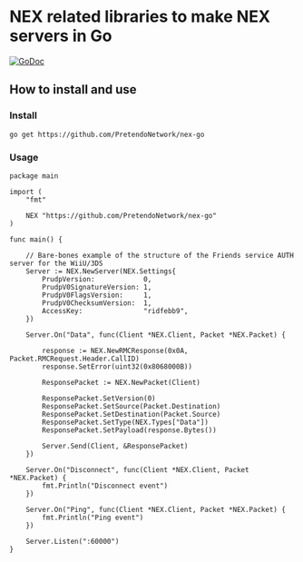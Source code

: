# NEX related libraries to make NEX servers in Go

[![GoDoc](https://godoc.org/github.com/PretendoNetwork/nex-go?status.svg)](https://godoc.org/github.com/PretendoNetwork/nex-go)

## How to install and use

### Install

`go get https://github.com/PretendoNetwork/nex-go`

### Usage

```Golang
package main

import (
	"fmt"

	NEX "https://github.com/PretendoNetwork/nex-go"
)

func main() {

	// Bare-bones example of the structure of the Friends service AUTH server for the WiiU/3DS
	Server := NEX.NewServer(NEX.Settings{
		PrudpVersion:            0,
		PrudpV0SignatureVersion: 1,
		PrudpV0FlagsVersion:     1,
		PrudpV0ChecksumVersion:  1,
		AccessKey:               "ridfebb9",
	})

	Server.On("Data", func(Client *NEX.Client, Packet *NEX.Packet) {

		response := NEX.NewRMCResponse(0x0A, Packet.RMCRequest.Header.CallID)
		response.SetError(uint32(0x8068000B))

		ResponsePacket := NEX.NewPacket(Client)

		ResponsePacket.SetVersion(0)
		ResponsePacket.SetSource(Packet.Destination)
		ResponsePacket.SetDestination(Packet.Source)
		ResponsePacket.SetType(NEX.Types["Data"])
		ResponsePacket.SetPayload(response.Bytes())

		Server.Send(Client, &ResponsePacket)
	})

	Server.On("Disconnect", func(Client *NEX.Client, Packet *NEX.Packet) {
		fmt.Println("Disconnect event")
	})

	Server.On("Ping", func(Client *NEX.Client, Packet *NEX.Packet) {
		fmt.Println("Ping event")
	})

	Server.Listen(":60000")
}
```